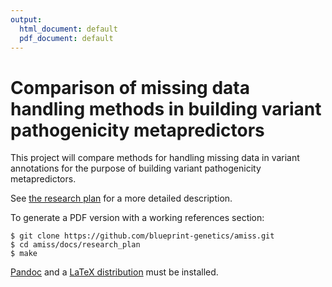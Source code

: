 ```yaml
---
output:
  html_document: default
  pdf_document: default
---
```

# Comparison of missing data handling methods in building variant pathogenicity metapredictors

This project will compare methods for handling missing data in variant annotations for the purpose of building variant pathogenicity metapredictors.

See [the research plan](docs/research_plan/research_plan.md) for a more detailed description. 

To generate a PDF version with a working references section:

```
$ git clone https://github.com/blueprint-genetics/amiss.git
$ cd amiss/docs/research_plan
$ make
```

[Pandoc](https://pandoc.org/) and a [LaTeX distribution](https://www.latex-project.org/) must be installed.

